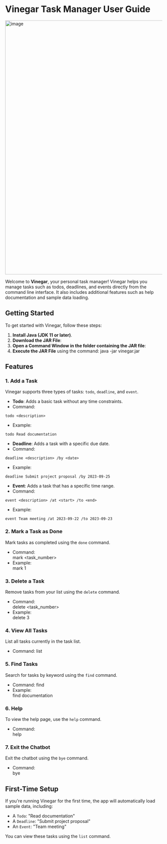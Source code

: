 # Vinegar Task Manager User Guide

<img width="812" alt="image" src="https://github.com/user-attachments/assets/d62b6526-b6dc-447c-9efd-32c6e58e7976">

Welcome to **Vinegar**, your personal task manager! Vinegar helps you manage tasks such as todos, deadlines, and events directly from the command line interface. It also includes additional features such as help documentation and sample data loading.

## Getting Started

To get started with Vinegar, follow these steps:

1. **Install Java (JDK 11 or later)**.
2. **Download the JAR File**:  
3. **Open a Command Window in the folder containing the JAR file**:  
4. **Execute the JAR File** using the command: 
   java -jar vinegar.jar

## Features

### 1. Add a Task
Vinegar supports three types of tasks: `todo`, `deadline`, and `event`.

- **Todo**: Adds a basic task without any time constraints.
- Command:
 ```
 todo <description>
 ```
- Example:
 ```
 todo Read documentation
 ```

- **Deadline**: Adds a task with a specific due date.
- Command:
 ```
 deadline <description> /by <date>
 ```
- Example:
 ```
 deadline Submit project proposal /by 2023-09-25
 ```

- **Event**: Adds a task that has a specific time range.
- Command:
 ```
 event <description> /at <start> /to <end>
 ```
- Example:
 ```
 event Team meeting /at 2023-09-22 /to 2023-09-23
 ```

### 2. Mark a Task as Done
Mark tasks as completed using the `done` command.

- Command:  
  mark <task_number>
- Example:  
  mark 1

### 3. Delete a Task
Remove tasks from your list using the `delete` command.

- Command:  
  delete <task_number>
- Example:  
  delete 3

### 4. View All Tasks
List all tasks currently in the task list.

- Command:
  list

### 5. Find Tasks
Search for tasks by keyword using the `find` command.

- Command:
  find <keyword>
- Example:  
  find documentation

### 6. Help
To view the help page, use the `help` command.

- Command:  
  help

### 7. Exit the Chatbot
Exit the chatbot using the `bye` command.

- Command:  
  bye

## First-Time Setup

If you're running Vinegar for the first time, the app will automatically load sample data, including:
- A `Todo`: "Read documentation"
- A `Deadline`: "Submit project proposal"
- An `Event`: "Team meeting"

You can view these tasks using the `list` command.


  



